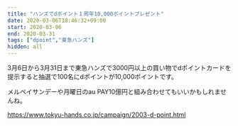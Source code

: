 ```yaml
---
title: "ハンズでdポイント１周年10,000ポイントプレゼント"
date: 2020-03-06T18:46:32+09:00
start: 2020-03-06
end: 2020-03-31
tags: ["dpoint","東急ハンズ"]
hidden: all
---
```


3月6日から3月31日まで東急ハンズで3000円以上の買い物でdポイントカードを提示すると抽選で100名にdポイントが10,000ポイントです。

メルペイサンデーや月曜日のau PAY10億円と組み合わせてもいいかもしれませんね。

https://www.tokyu-hands.co.jp/campaign/2003-d-point.html
